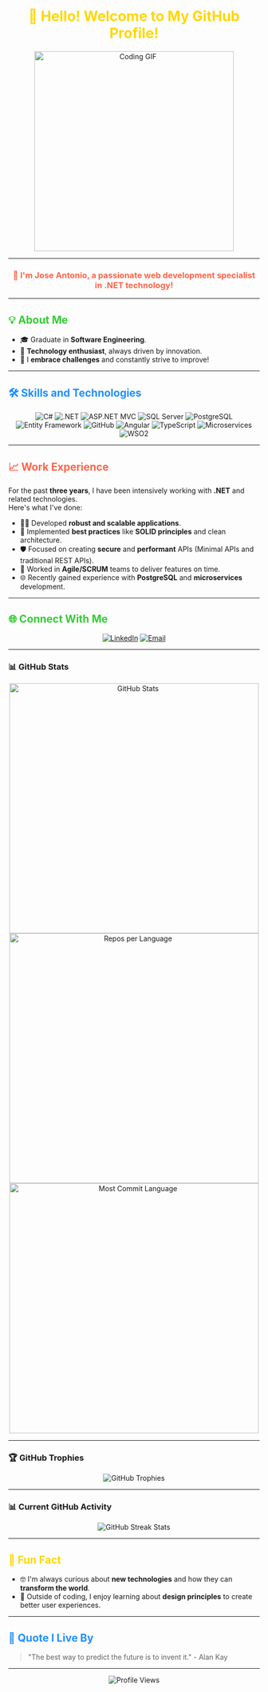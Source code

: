 <h1 align="center" style="color: #FFD700;">👋 Hello! Welcome to My GitHub Profile!</h1>

<p align="center">
  <img src="https://media.giphy.com/media/iIqmM5tTjmpOB9mpbn/giphy.gif" alt="Coding GIF" width="400">
</p>

---

<h3 align="center" style="color: #FF6347;">🌟 I'm <b>Jose Antonio</b>, a passionate web development specialist in .NET technology!</h3>

---

<h2 style="color: #32CD32;">💡 About Me</h2>

- 🎓 Graduate in **Software Engineering**.  
- 🔋 **Technology enthusiast**, always driven by innovation.  
- 🚀 I **embrace challenges** and constantly strive to improve!  

---

<h2 style="color: #1E90FF;">🛠️ Skills and Technologies</h2>

<p align="center">
  <img src="https://img.shields.io/badge/-C%23-239120?logo=c-sharp&logoColor=white&style=for-the-badge" alt="C#">
  <img src="https://img.shields.io/badge/-.NET-512BD4?logo=dotnet&logoColor=white&style=for-the-badge" alt=".NET">
  <img src="https://img.shields.io/badge/-ASP.NET%20MVC-512BD4?logo=dotnet&logoColor=white&style=for-the-badge" alt="ASP.NET MVC">
  <img src="https://img.shields.io/badge/-SQL%20Server-CC2927?logo=microsoft-sql-server&logoColor=white&style=for-the-badge" alt="SQL Server">
  <img src="https://img.shields.io/badge/-PostgreSQL-336791?logo=postgresql&logoColor=white&style=for-the-badge" alt="PostgreSQL">
  <img src="https://img.shields.io/badge/-Entity%20Framework-512BD4?logo=dotnet&logoColor=white&style=for-the-badge" alt="Entity Framework">
  <img src="https://img.shields.io/badge/-GitHub-181717?logo=github&logoColor=white&style=for-the-badge" alt="GitHub">
  <img src="https://img.shields.io/badge/-Angular-DD0031?logo=angular&logoColor=white&style=for-the-badge" alt="Angular">
  <img src="https://img.shields.io/badge/-TypeScript-3178C6?logo=typescript&logoColor=white&style=for-the-badge" alt="TypeScript">
  <img src="https://img.shields.io/badge/-Microservices-17A2B8?style=for-the-badge" alt="Microservices">
  <img src="https://img.shields.io/badge/-WSO2-FF7300?logo=wso2&logoColor=white&style=for-the-badge" alt="WSO2">
</p>

---

<h2 style="color: #FF6347;">📈 Work Experience</h2>

For the past **three years**, I have been intensively working with **.NET** and related technologies.  
Here's what I've done:  
- 👨‍💻 Developed **robust and scalable applications**.  
- 📐 Implemented **best practices** like **SOLID principles** and clean architecture.  
- 🛡️ Focused on creating **secure** and **performant** APIs (Minimal APIs and traditional REST APIs).  
- 🤝 Worked in **Agile/SCRUM** teams to deliver features on time.  
- 🌐 Recently gained experience with **PostgreSQL** and **microservices** development.  

---

<h2 style="color: #32CD32;">🌐 Connect With Me</h2>

<p align="center">
  <a href="https://www.linkedin.com/in/jose-antonio-cueto-mengana-866aa7255/" target="_blank"><img src="https://img.shields.io/badge/-LinkedIn-0077B5?logo=linkedin&logoColor=white&style=for-the-badge" alt="LinkedIn"></a>
  <a href="mailto:joseacm2901@gmail.com"><img src="https://img.shields.io/badge/-Email-EA4335?logo=gmail&logoColor=white&style=for-the-badge" alt="Email"></a>
</p>

---

### 📊 GitHub Stats

<div align="center">
<img src="https://github-readme-stats.vercel.app/api?username=JoseA-Cueto&show_icons=true&theme=radical&count_private=true&include_all_commits=true" alt="GitHub Stats" width="500">
</div>

<div align="center">
  <img src="https://github-profile-summary-cards.vercel.app/api/cards/repos-per-language?username=JoseA-Cueto&theme=radical" alt="Repos per Language" width="500">
  <img src="https://github-profile-summary-cards.vercel.app/api/cards/most-commit-language?username=JoseA-Cueto&theme=radical" alt="Most Commit Language" width="500">
</div>

---

### 🏆 GitHub Trophies

<div align="center">
  <img src="https://github-profile-trophy.vercel.app/?username=JoseA-Cueto&theme=radical&no-frame=true&no-bg=true&margin-w=15&margin-h=15" alt="GitHub Trophies">
</div>

---

### 📊 Current GitHub Activity
<p align="center">
  <img 
       src="https://github-readme-streak-stats.herokuapp.com/?user=JoseA-Cueto&theme=radical&hide_border=true&fire=DD2727&ring=1DB954" 
       alt="GitHub Streak Stats"
  />
</p>

---

<h2 style="color: #FFD700;">🌟 Fun Fact</h2>

- 🤓 I'm always curious about **new technologies** and how they can **transform the world**.  
- 🎨 Outside of coding, I enjoy learning about **design principles** to create better user experiences.  

---

<h2 style="color: #1E90FF;">📜 Quote I Live By</h2>

> "The best way to predict the future is to invent it." - Alan Kay

---

<p align="center">
  <img src="https://komarev.com/ghpvc/?username=JoseA-Cueto&color=brightgreen&style=for-the-badge" alt="Profile Views" />
</p>

